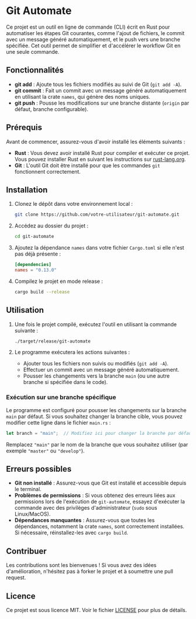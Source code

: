 
# Git Automate

Ce projet est un outil en ligne de commande (CLI) écrit en Rust pour automatiser les étapes Git courantes, comme l'ajout de fichiers, le commit avec un message généré automatiquement, et le push vers une branche spécifiée. Cet outil permet de simplifier et d'accélérer le workflow Git en une seule commande.

## Fonctionnalités

- **git add** : Ajoute tous les fichiers modifiés au suivi de Git (`git add -A`).
- **git commit** : Fait un commit avec un message généré automatiquement en utilisant la crate `names`, qui génère des noms uniques.
- **git push** : Pousse les modifications sur une branche distante (`origin` par défaut, branche configurable).

## Prérequis

Avant de commencer, assurez-vous d'avoir installé les éléments suivants :

- **Rust** : Vous devez avoir installé Rust pour compiler et exécuter ce projet. Vous pouvez installer Rust en suivant les instructions sur [rust-lang.org](https://www.rust-lang.org/tools/install).
- **Git** : L'outil Git doit être installé pour que les commandes `git` fonctionnent correctement.

## Installation

1. Clonez le dépôt dans votre environnement local :

   ```bash
   git clone https://github.com/votre-utilisateur/git-automate.git
   ```

2. Accédez au dossier du projet :

   ```bash
   cd git-automate
   ```

3. Ajoutez la dépendance `names` dans votre fichier `Cargo.toml` si elle n'est pas déjà présente :

   ```toml
   [dependencies]
   names = "0.13.0"
   ```

4. Compilez le projet en mode release :

   ```bash
   cargo build --release
   ```

## Utilisation

1. Une fois le projet compilé, exécutez l'outil en utilisant la commande suivante :

   ```bash
   ./target/release/git-automate
   ```

2. Le programme exécutera les actions suivantes :

   - Ajouter tous les fichiers non suivis ou modifiés (`git add -A`).
   - Effectuer un commit avec un message généré automatiquement.
   - Pousser les changements vers la branche `main` (ou une autre branche si spécifiée dans le code).

### Exécution sur une branche spécifique

Le programme est configuré pour pousser les changements sur la branche `main` par défaut. Si vous souhaitez changer la branche cible, vous pouvez modifier cette ligne dans le fichier `main.rs` :

```rust
let branch = "main";  // Modifiez ici pour changer la branche par défaut
```

Remplacez `"main"` par le nom de la branche que vous souhaitez utiliser (par exemple `"master"` ou `"develop"`).

## Erreurs possibles

- **Git non installé** : Assurez-vous que Git est installé et accessible depuis le terminal.
- **Problèmes de permissions** : Si vous obtenez des erreurs liées aux permissions lors de l'exécution de `git-automate`, essayez d'exécuter la commande avec des privilèges d'administrateur (`sudo` sous Linux/MacOS).
- **Dépendances manquantes** : Assurez-vous que toutes les dépendances, notamment la crate `names`, sont correctement installées. Si nécessaire, réinstallez-les avec `cargo build`.

## Contribuer

Les contributions sont les bienvenues ! Si vous avez des idées d'amélioration, n'hésitez pas à forker le projet et à soumettre une pull request.

## Licence

Ce projet est sous licence MIT. Voir le fichier [LICENSE](LICENSE) pour plus de détails.